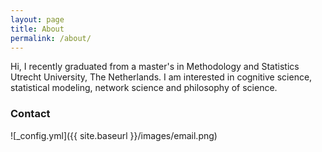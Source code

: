 ```yaml
---
layout: page
title: About
permalink: /about/
---
```


Hi, I recently graduated from a master's in Methodology and Statistics Utrecht University, The Netherlands. I am interested in cognitive science, statistical modeling, network science and philosophy of science.

### Contact
![_config.yml]({{ site.baseurl }}/images/email.png)

